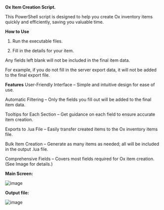 **Ox Item Creation Script.**

This PowerShell script is designed to help you create Ox inventory items quickly and efficiently, saving you valuable time.



**How to Use**
1. Run the executable files.

2. Fill in the details for your item.

Any fields left blank will not be included in the final item data.

For example, if you do not fill in the server export data, it will not be added to the final export file.



**Features**
User-Friendly Interface – Simple and intuitive design for ease of use.

Automatic Filtering – Only the fields you fill out will be added to the final item data.

Tooltips for Each Section – Get guidance on each field to ensure accurate item creation.

Exports to .lua File – Easily transfer created items to the Ox inventory items file.

Bulk Item Creation – Generate as many items as needed; all will be included in the output .lua file.

Comprehensive Fields – Covers most fields required for Ox item creation. (See Image for details.)



**Main Screen:**

![image](https://github.com/user-attachments/assets/b0ff655b-a6e0-48cb-9768-0822421ae69d)


**Output file:**

![image](https://github.com/user-attachments/assets/1fc61a9f-8345-479c-a0f4-6190532c6ae9)

